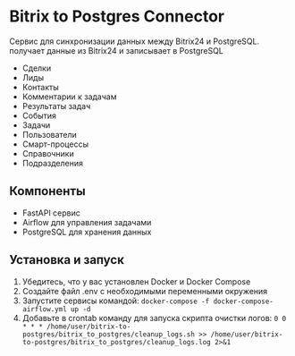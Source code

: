 # Bitrix to Postgres Connector

Сервис для синхронизации данных между Bitrix24 и PostgreSQL.
получает данные из Bitrix24 и записывает в PostgreSQL
- Сделки
- Лиды
- Контакты
- Комментарии к задачам
- Результаты задач
- События
- Задачи
- Пользователи
- Смарт-процессы
- Справочники
- Подразделения

## Компоненты
- FastAPI сервис
- Airflow для управления задачами
- PostgreSQL для хранения данных

## Установка и запуск
1. Убедитесь, что у вас установлен Docker и Docker Compose
2. Создайте файл .env с необходимыми переменными окружения
3. Запустите сервисы командой: `docker-compose -f docker-compose-airflow.yml up -d`
4. Добавьте в crontab команду для запуска скрипта очистки логов: `0 0 * * * /home/user/bitrix-to-postgres/bitrix_to_postgres/cleanup_logs.sh >> /home/user/bitrix-to-postgres/bitrix_to_postgres/cleanup_logs.log 2>&1`
